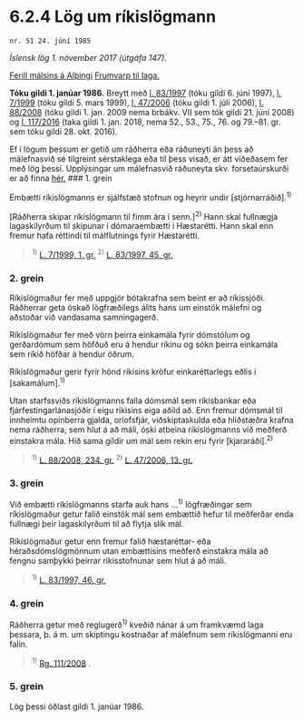 # 6.2.4 Lög um ríkislögmann

`nr. 51 24. júní 1985`

_Íslensk lög 1. nóvember 2017 (útgáfa 147)._

[Ferill málsins á Alþingi](https://www.althingi.is/thingstorf/thingmalalistar-eftir-thingum/ferill/?ltg=107&mnr=475)
[Frumvarp til laga.](https://www.althingi.is/altext/107/s/pdf/0824.pdf)

**Tóku gildi 1. janúar 1986.**
Breytt með
[l. 83/1997](https://althingi.is/altext/stjt/1997.083.html) (tóku gildi 6. júní 1997),
[l. 7/1999](https://althingi.is/altext/stjt/1999.007.html) (tóku gildi 5. mars 1999),
[l. 47/2006](https://althingi.is/altext/stjt/2006.047.html) (tóku gildi 1. júlí 2006),
[l. 88/2008](https://althingi.is/altext/stjt/2008.088.html) (tóku gildi 1. jan. 2009 nema brbákv. VII sem tók gildi 21. júní 2008) og
[l. 117/2016](https://althingi.is/altext/stjt/2016.117.html) (taka gildi 1. jan. 2018, nema 52., 53., 75., 76. og 79.–81. gr. sem tóku gildi 28. okt. 2016).

Ef í lögum þessum er getið um ráðherra eða ráðuneyti án þess að málefnasvið sé tilgreint sérstaklega eða til þess vísað, er átt viðeðasem fer með lög þessi. Upplýsingar um málefnasvið ráðuneyta skv. forsetaúrskurði er að finna [hér.](2017015.md) ### 1. grein

Embætti ríkislögmanns er sjálfstæð stofnun og heyrir undir [stjórnarráðið].<sup>1)</sup> 

[Ráðherra skipar ríkislögmann til fimm ára í senn.]<sup>2)</sup> Hann skal fullnægja lagaskilyrðum til skipunar í dómaraembætti í Hæstarétti. Hann skal enn fremur hafa réttindi til málflutnings fyrir Hæstarétti.

> <sup>1)</sup> [L. 7/1999, 1. gr.](https://althingi.is/altext/stjt/1999.007.html) <sup>2)</sup> [L. 83/1997, 45. gr.](https://althingi.is/altext/stjt/1997.083.html)

### 2. grein

Ríkislögmaður fer með uppgjör bótakrafna sem beint er að ríkissjóði. Ráðherrar geta óskað lögfræðilegs álits hans um einstök málefni og aðstoðar við vandasama samningagerð.

Ríkislögmaður fer með vörn þeirra einkamála fyrir dómstólum og gerðardómum sem höfðuð eru á hendur ríkinu og sókn þeirra einkamála sem ríkið höfðar á hendur öðrum.

Ríkislögmaður gerir fyrir hönd ríkisins kröfur einkaréttarlegs eðlis í [sakamálum].<sup>1)</sup> 

Utan starfssviðs ríkislögmanns falla dómsmál sem ríkisbankar eða fjárfestingarlánasjóðir í eigu ríkisins eiga aðild að. Enn fremur dómsmál til innheimtu opinberra gjalda, orlofsfjár, viðskiptaskulda eða hliðstæðra krafna nema ráðherra, sem hlut á að máli, óski atbeina ríkislögmanns við meðferð einstakra mála. Hið sama gildir um mál sem rekin eru fyrir [kjararáði].<sup>2)</sup> 

> <sup>1)</sup> [L. 88/2008, 234. gr.](https://althingi.is/altext/stjt/2008.088.html#G234) <sup>2)</sup> [L. 47/2006, 13. gr.](https://althingi.is/altext/stjt/2006.047.html)

### 3. grein

Við embætti ríkislögmanns starfa auk hans …<sup>1)</sup> lögfræðingar sem ríkislögmaður getur falið einstök mál sem embættið hefur til meðferðar enda fullnægi þeir lagaskilyrðum til að flytja slík mál.

Ríkislögmaður getur enn fremur falið hæstaréttar- eða héraðsdómslögmönnum utan embættisins meðferð einstakra mála að fengnu samþykki þeirrar ríkisstofnunar sem hlut á að máli.

> <sup>1)</sup> [L. 83/1997, 46. gr.](https://althingi.is/altext/stjt/1997.083.html)

### 4. grein

Ráðherra getur með reglugerð<sup>1)</sup> kveðið nánar á um framkvæmd laga þessara, þ. á m. um skiptingu kostnaðar af málefnum sem ríkislögmanni eru falin.

> <sup>1)</sup> [Rg. 111/2008](https://www.reglugerd.is/reglugerdir/allar/nr/111-2008) .



### 5. grein

Lög þessi öðlast gildi 1. janúar 1986.
